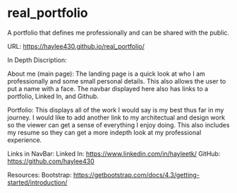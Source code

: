# real_portfolio
A portfolio that defines me professionally and can be shared with the public.

URL:  https://haylee430.github.io/real_portfolio/

In Depth Discription:

About me (main page):
    The landing page is a quick look at who I am professionally and some small personal details. This also allows the user to put a name with a face. 
The navbar displayed here also has links to a portfolio, Linked In, and Github.

Portfolio:
    This displays all of the work I would say is my best thus far in my journey. I would like to add another link to my architectual and design work so 
the viewer can get a sense of everything I enjoy doing. This also includes my resume so they can get a more indepth look at my professional experience.

Links in NavBar:
 Linked In: https://www.linkedin.com/in/hayleetk/
 GitHub: https://github.com/haylee430

Resources: 
    Bootstrap: https://getbootstrap.com/docs/4.3/getting-started/introduction/